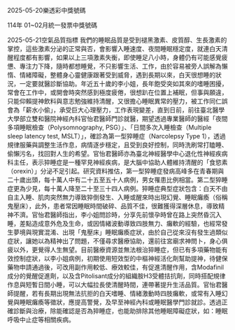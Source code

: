 
2025-05-20樂透彩中獎號碼

                                
114年 01~02月統一發票中獎號碼
                             
2025-05-21空氣品質指標
                              我們的睡眠品質是受到褪黑激素、皮質醇、生長激素的掌控，這些激素分泌的正常與否，會影響入睡速度、夜間睡眠穩定度，就連白天清醒程度都有影響，如果以上三項激素失衡，即使睡足八小時，身體仍有可能感覺疲憊、專注力下降，隨時都想睡覺，不只影響生活、工作，由於容易被旁人誤解為懶惰、情緒障礙，整體身心靈健康跟著受到威脅，遇到長期以來，白天很想睡的狀況，一定要就醫診斷協助。年近五十歲的李小姐，長年飽受突如其來的嗜睡困擾，常會在工作中，或開會時突然感到極度疲倦，很想趴在位置上補眠，但事與願違，只能仰賴提神飲料與意志勉強維持清醒，又很擔心睡眠異常的壓力，被工作同仁誤會為「薪水小偷」，承受巨大心理壓力，工作表現變差，直到日前，前往臺北醫學大學部立雙和醫院神經內科官怡君醫師門診就醫，期望透過專業醫師的醫經「夜間多項睡眠檢查（Polysomnography, PSG）」、「日間多次入睡檢查（Multiple sleep latency test, MSLT）」，確診為第一型猝睡症（Narcolepsy Type 1），透過規律服藥與調整生活作息，病情逐步穩定，且受到良好控制，同時洗刷常打瞌睡、偷懶污名，找回對人生的希望。官怡君醫師亦為臺北神經醫學中心退化性神經疾病科主任，表示猝睡症是一種罕見神經疾病，是大腦中協助人體維持清醒的「食慾素（orexin）」分泌不足引起。研究資料推估，第一型猝睡症發病高峰多在青春期與二十歲出頭，每十萬人中有二十五至五十人病例，男女罹患比例相當。第二型猝睡症更為少見，每十萬人降至二十至三十四人病例。猝睡症典型症狀包含：白天不由自主入睡、肌肉突然無力導致猝倒發生、入睡或醒來時出現幻覺、睡眠癱瘓（俗稱鬼壓床），此外，患者常因睡眠時間破碎、品質不佳，很難獲得深層休息，導致精神不濟。官怡君醫師指出，李小姐問診時，分享先前懷孕時曾在路上突然昏沉入睡，差點造成意外危及生命，或因情緒波動導致四肢無力、癱軟的經驗，也經常發生夢境與現實混淆、出現「鬼壓床」睡眠癱瘓症狀，由於自己從來沒有發生過類似症狀，讓她以為精神出了問題，不僅尋求醫療協助，還前往宮廟求神問卜，身心俱疲以外，更覺得人生無望。目前醫療資源並無法根治猝睡症，但已有多項藥物能有效控制症狀，以李小姐病例，初期使用短效型的中樞神經活化劑幫助提神，待健保藥物申請通過後，可改用副作用較低、療效較佳，有促進清醒作用，含Modafinil成分的覺醒促進劑，以及含Pitolisant成分的組織胺H3受體拮抗劑，同時搭配規律作息與短暫日間小睡，可以大幅拉長使清醒時間，連帶著提升生活品質。官怡君醫師提醒，若有長期出現無法抗拒的白天嗜睡、情緒激動時四肢癱軟，或常有入睡幻覺與睡眠癱瘓等徵狀，應提高警覺，及早至神經內科或睡眠醫學門診就診。透過正確診斷與治療，除能確認是否為猝睡症，也能助排除其他睡眠障礙症狀，如：睡眠呼吸中止症等相關疾病。